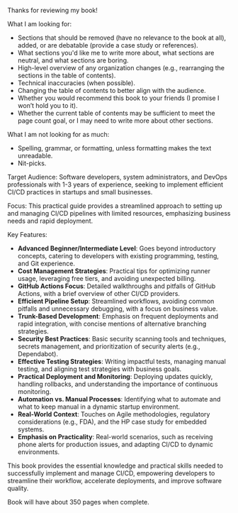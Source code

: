 Thanks for reviewing my book!

What I am looking for:

- Sections that should be removed (have no relevance to the book at all), added, or are debatable (provide a case study or references).
- What sections you'd like me to write more about, what sections are neutral, and what sections are boring.
- High-level overview of any organization changes (e.g., rearranging the sections in the table of contents).
- Technical inaccuracies (when possible).
- Changing the table of contents to better align with the audience.
- Whether you would recommend this book to your friends (I promise I won’t hold you to it).
- Whether the current table of contents may be sufficient to meet the page count goal, or I may need to write more about other sections.

What I am not looking for as much:

- Spelling, grammar, or formatting, unless formatting makes the text unreadable.
- Nit-picks.

Target Audience: Software developers, system administrators, and DevOps professionals with 1-3 years of experience, seeking to implement efficient CI/CD practices in startups and small businesses.

Focus: This practical guide provides a streamlined approach to setting up and managing CI/CD pipelines with limited resources, emphasizing business needs and rapid deployment.

Key Features:

- **Advanced Beginner/Intermediate Level**: Goes beyond introductory concepts, catering to developers with existing programming, testing, and Git experience.
- **Cost Management Strategies**: Practical tips for optimizing runner usage, leveraging free tiers, and avoiding unexpected billing.
- **GitHub Actions Focus**: Detailed walkthroughs and pitfalls of GitHub Actions, with a brief overview of other CI/CD providers.
- **Efficient Pipeline Setup**: Streamlined workflows, avoiding common pitfalls and unnecessary debugging, with a focus on business value.
- **Trunk-Based Development**: Emphasis on frequent deployments and rapid integration, with concise mentions of alternative branching strategies.
- **Security Best Practices**: Basic security scanning tools and techniques, secrets management, and prioritization of security alerts (e.g., Dependabot).
- **Effective Testing Strategies**: Writing impactful tests, managing manual testing, and aligning test strategies with business goals.
- **Practical Deployment and Monitoring**: Deploying updates quickly, handling rollbacks, and understanding the importance of continuous monitoring.
- **Automation vs. Manual Processes**: Identifying what to automate and what to keep manual in a dynamic startup environment.
- **Real-World Context**: Touches on Agile methodologies, regulatory considerations (e.g., FDA), and the HP case study for embedded systems.
- **Emphasis on Practicality**: Real-world scenarios, such as receiving phone alerts for production issues, and adapting CI/CD to dynamic environments.

This book provides the essential knowledge and practical skills needed to successfully implement and manage CI/CD, empowering developers to streamline their workflow, accelerate deployments, and improve software quality.

Book will have about 350 pages when complete.
